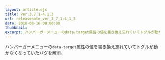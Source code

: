 ```yaml
---
layout: article.ejs
title: ver.3.7.1-4.1.3
url: releasenote_ver_3_7_1-4_1_3
date: 2018-08-16 00:00:00
thumbnail: 
excerpt: ハンバーガーメニューのdata-target属性の値を書き換え忘れていてトグルが動かなくなっていたバグを解消
---
```


ハンバーガーメニューの`data-target`属性の値を書き換え忘れていてトグルが動かなくなっていたバグを解消。
